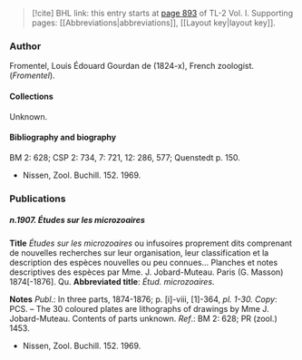> [!cite] BHL link: this entry starts at [page 893](https://www.biodiversitylibrary.org/item/103414#page/941/mode/1up) of TL-2 Vol. I.
> Supporting pages: [[Abbreviations|abbreviations]], [[Layout key|layout key]].

### Author

Fromentel, Louis Édouard Gourdan de (1824-x), French zoologist. (*Fromentel*).

#### Collections

Unknown.

#### Bibliography and biography

BM 2: 628; CSP 2: 734, 7: 721, 12: 286, 577; Quenstedt p. 150.
- Nissen, Zool. Buchill. 152. 1969.

### Publications

##### n.1907. Études sur les microzoaires

**Title**
*Études sur les microzoaires* ou infusoires proprement dits comprenant de nouvelles recherches sur leur organisation, leur classification et la description des espèces nouvelles ou peu connues... Planches et notes descriptives des espèces par Mme. J. Jobard-Muteau. Paris (G. Masson) 1874\[-1876\]. Qu.
**Abbreviated title**: *Étud. microzoaires*.

**Notes**
*Publ*.: In three parts, 1874-1876; p. \[i\]-viii, \[1\]-364, *pl. 1-30. Copy*: PCS. – The 30 coloured plates are lithographs of drawings by Mme J. Jobard-Muteau. Contents of parts unknown.
*Ref*.: BM 2: 628; PR (zool.) 1453.
- Nissen, Zool. Buchill. 152. 1969.

